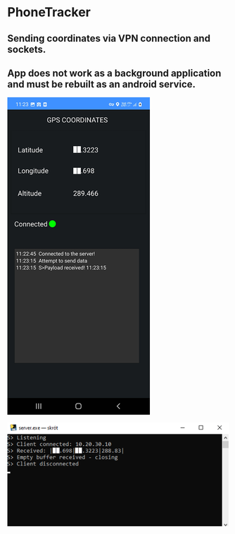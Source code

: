 # PhoneTracker
## Sending coordinates via VPN connection and sockets.
## App does not work as a background application and must be rebuilt as an android service.

![](https://github.com/jacekschneider/Phone-Tracker/blob/main/resources/phone_tracker.png)

![](https://github.com/jacekschneider/Phone-Tracker/blob/main/resources/server.png)

